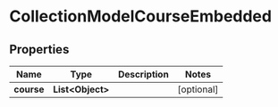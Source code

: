 

# CollectionModelCourseEmbedded


## Properties

| Name | Type | Description | Notes |
|------------ | ------------- | ------------- | -------------|
|**course** | **List&lt;Object&gt;** |  |  [optional] |



